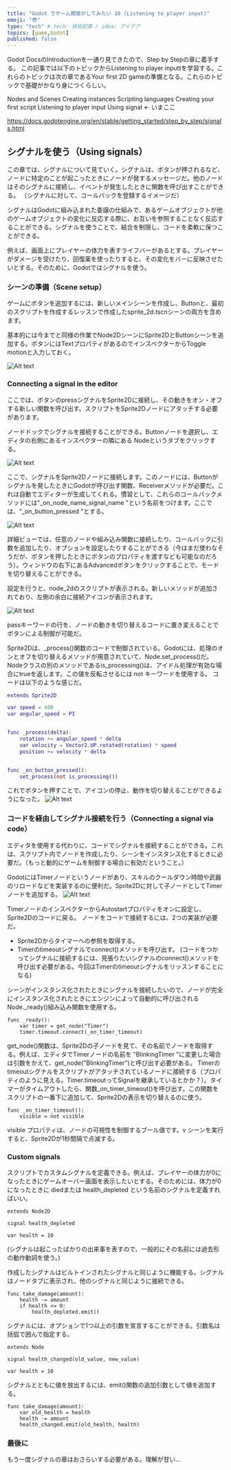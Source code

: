 ```yaml
---
title: "Godot でゲーム開発がしてみたい 10 (Listening to player input)"
emoji: "😎"
type: "tech" # tech: 技術記事 / idea: アイデア
topics: [game,Godot]
published: false
---
```

Godot DocsのIntroductionを一通り見てきたので、Step by Stepの章に着手する。
この記事では以下のトピックからListening to player inputtを学習する。これらのトピックは次の章であるYour first 2D gameの準備となる。これらのトピックで基礎がかなり身につくらしい。

Nodes and Scenes
Creating instances
Scripting languages
Creating your first script
Listening to player input
Using signal ← いまここ

https://docs.godotengine.org/en/stable/getting_started/step_by_step/signals.html

## シグナルを使う（Using signals）
この章では、シグナルについて見ていく。シグナルは、ボタンが押されるなど、ノードに特定のことが起こったときにノードが発するメッセージだ。他のノードはそのシグナルに接続し、イベントが発生したときに関数を呼び出すことができる。
（シグナルに対して、コールバックを登録するイメージだ）

シグナルはGodotに組み込まれた委譲の仕組みで、あるゲームオブジェクトが他のゲームオブジェクトの変化に反応する際に、お互いを参照することなく反応することができる。シグナルを使うことで、結合を制限し、コードを柔軟に保つことができる。

例えば、画面上にプレイヤーの体力を表すライフバーがあるとする。プレイヤーがダメージを受けたり、回復薬を使ったりすると、その変化をバーに反映させたいとする。そのために、Godotではシグナルを使う。

### シーンの準備（Scene setup）
ゲームにボタンを追加するには、新しいメインシーンを作成し、Buttonと、最初のスクリプトを作成するレッスンで作成したsprite_2d.tscnシーンの両方を含めます。

基本的には今までと同様の作業でNode2DシーンにSprite2DとButtonシーンを追加する。ボタンにはTextプロパティがあるのでインスペクターからToggle motionと入力しておく。

![Alt text](/images/articles/goto-tutorial10/addbutton.png)

### Connecting a signal in the editor
ここでは、ボタンのpressシグナルをSprite2Dに接続し、その動きをオン・オフする新しい関数を呼び出す。スクリプトをSprite2Dノードにアタッチする必要があります。

ノードドックでシグナルを接続することができる。Buttonノードを選択し、エディタの右側にあるインスペクターの隣にある Nodeというタブをクリックする。

![Alt text](/images/articles/goto-tutorial10/Button-Node.png)

ここで、シグナルをSprite2Dノードに接続します。このノードには、Buttonがシグナルを発したときにGodotが呼び出す関数、Receiverメソッドが必要だ。これは自動でエディターが生成してくれる。慣習として、これらのコールバックメソッドには"_on_node_name_signal_name "という名前をつけます。ここでは、"_on_button_pressed "とする。

![Alt text](/images/articles/goto-tutorial10/on-button-pressed.png)

詳細ビューでは、任意のノードや組み込み関数に接続したり、コールバックに引数を追加したり、オプションを設定したりすることができる（今はまだ使わなそうだが、ボタンを押したときにボタンのプロパティを渡すなども可能なのだろう）。ウィンドウの右下にあるAdvancedボタンをクリックすることで、モードを切り替えることができる。

設定を行うと、node_2dのスクリプトが表示される。新しいメソッドが追加されており、左側の余白に接続アイコンが表示されます。

![Alt text](/images/articles/goto-tutorial10/callback-added.png)

passキーワードの行を、ノードの動きを切り替えるコードに置き変えることでボタンによる制御が可能だ。

Sprite2Dは、_process()関数のコードで制御されている。Godotには、処理のオンとオフを切り替えるメソッドが用意されていて、Node.set_process()だ。Nodeクラスの別のメソッドであるis_processing()は、アイドル処理が有効な場合にtrueを返します。この値を反転させるには not キーワードを使用する。
コードは以下のような感じだ。

```sprite_2d.gd
extends Sprite2D

var speed = 400
var angular_speed = PI


func _process(delta):
	rotation += angular_speed * delta
	var velocity = Vector2.UP.rotated(rotation) * speed
	position += velocity * delta


func _on_button_pressed():
	set_process(not is_processing())
```

これでボタンを押すことで、アイコンの停止、動作を切り替えることができるようになった。
![Alt text](/images/articles/goto-tutorial10/Icon-Rotation-_DEBUG_-2023-10-13-19-47-28.gif)


### コードを経由してシグナル接続を行う（Connecting a signal via code）
エディタを使用する代わりに、コードでシグナルを接続することができる。これは、スクリプト内でノードを作成したり、シーンをインスタンス化するときに必要だ。（もっと動的にゲームを制御する場合に有効だということ。）

GodotにはTimerノードというノードがあり、スキルのクールダウン時間や武器のリロードなどを実装するのに便利だ。Sprite2Dに対して子ノードとしてTimerノードを追加する。
![Alt text](/images/articles/goto-tutorial10/Timer.png)

TimerノードのインスペクターからAutostartプロパティをオンに設定し、Sprite2Dのコードに戻る。
ノードをコードで接続するには、2つの実装が必要だ。
- Sprite2Dからタイマーへの参照を取得する。
- Timerのtimeoutシグナルでconnect()メソッドを呼び出す。
(コードをつかってシグナルに接続するには、見張りたいシグナルのconnect()メソッドを呼び出す必要がある。今回はTimerのtimeoutシグナルをリッスンすることになる)


シーンがインスタンス化されたときにシグナルを接続したいので、ノードが完全にインスタンス化されたときにエンジンによって自動的に呼び出されるNode._ready()組み込み関数を使用する。

```snipet
func _ready():
	var timer = get_node("Timer")
	timer.timeout.connect(_on_timer_timeout)
```

get_node()関数は、Sprite2Dの子ノードを見て、その名前でノードを取得する。例えば、エディタでTimerノードの名前を "BlinkingTimer "に変更した場合は引数をかえて、get_node("BlinkingTimer")と呼び出す必要がある。
Timerの timeoutシグナルをスクリプトがアタッチされているノードに接続する（プロパティのように見える。Timer.timeoutってSignalを継承しているとかか？）。タイマーがタイムアウトしたら、関数_on_timer_timeout()を呼び出す。この関数をスクリプトの一番下に追加して、Sprite2Dの表示を切り替えるのに使う。

```
func _on_timer_timeout():
	visible = not visible
```
visible プロパティは、ノードの可視性を制御するブール値です。v
シーンを実行すると、Sprite2Dが1秒間隔で点滅する。


### Custom signals
スクリプトでカスタムシグナルを定義できる。例えば、プレイヤーの体力が0になったときにゲームオーバー画面を表示したいとする。そのためには、体力が0になったときに diedまたは health_depleted という名前のシグナルを定義すればいい。

```
extends Node2D

signal health_depleted

var health = 10
```
(シグナルは起こったばかりの出来事を表すので、一般的にその名前には過去形の動作動詞を使う。)

作成したシグナルはビルトインされたシグナルと同じように機能する。シグナルはノードタブに表示され、他のシグナルと同じように接続できる。

```
func take_damage(amount):
	health -= amount
	if health <= 0:
		health_depleted.emit()
```

シグナルには、オプションで1つ以上の引数を宣言することができる。引数名は括弧で囲んで指定する。

```
extends Node

signal health_changed(old_value, new_value)

var health = 10
```

シグナルとともに値を放出するには、emit()関数の追加引数として値を追加する。

```
func take_damage(amount):
	var old_health = health
	health -= amount
	health_changed.emit(old_health, health)
```

### 最後に
もう一度シグナルの章はおさらいする必要がある。理解が甘い…